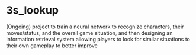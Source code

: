 # 3s_lookup
(Ongoing) project to train a neural network to recognize characters, their moves/status, and the overall game situation, and then designing an information retrieval system allowing players to look for similar situations to their own gameplay to better improve
